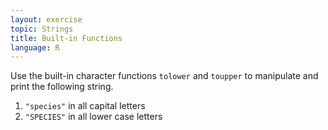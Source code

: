 ```yaml
---
layout: exercise
topic: Strings
title: Built-in Functions
language: R
---
```


Use the built-in character functions `tolower` and `toupper` to manipulate and print the following string.

1. `"species"` in all capital letters
2. `"SPECIES"` in all lower case letters
